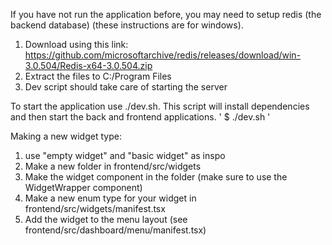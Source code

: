 If you have not run the application before, you may need to setup redis (the backend database) (these instructions are for windows). 
1. Download using this link: https://github.com/microsoftarchive/redis/releases/download/win-3.0.504/Redis-x64-3.0.504.zip
2. Extract the files to C:/Program Files
3. Dev script should take care of starting the server

To start the application use ./dev.sh. This script will install dependencies and then start the back and frontend applications.
'
$ ./dev.sh
'

Making a new widget type: 
1. use "empty widget" and "basic widget" as inspo
2. Make a new folder in frontend/src/widgets
3. Make the widget component in the folder (make sure to use the WidgetWrapper component)
4. Make a new enum type for your widget in frontend/src/widgets/manifest.tsx
5. Add the widget to the menu layout (see frontend/src/dashboard/menu/manifest.tsx)